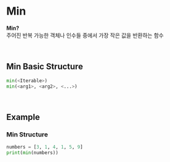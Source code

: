 # Min
**Min?** <br>
주어진 반복 가능한 객체나 인수들 중에서 가장 작은 값을 반환하는 함수

<br>

## Min Basic Structure
```python
min(<Iterable>)  
min(<arg1>, <arg2>, <...>)
```

<br>

## Example
### Min Structure
```python
numbers = [3, 1, 4, 1, 5, 9]
print(min(numbers))
```